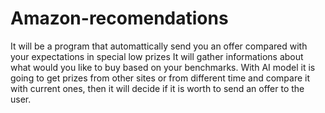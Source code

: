 # Amazon-recomendations
It will be a program that automattically send you an offer compared with your expectations in special low prizes
It will gather informations about what would you like to buy based on your benchmarks. 
With AI model it is going to get prizes from other sites or from different time and compare it with current ones, then it will decide if it is worth to send an offer to the user.
